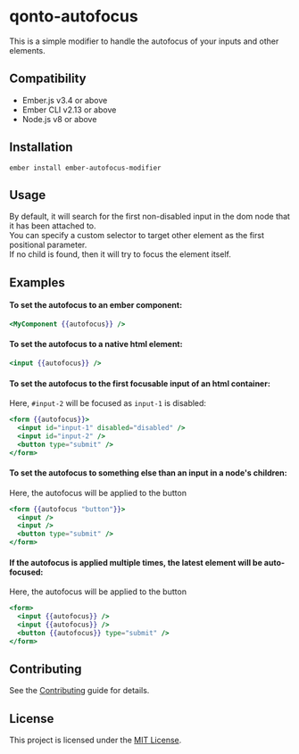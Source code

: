 qonto-autofocus
==============================================================================

This is a simple modifier to handle the autofocus of your inputs and other elements.


Compatibility
------------------------------------------------------------------------------

* Ember.js v3.4 or above
* Ember CLI v2.13 or above
* Node.js v8 or above


Installation
------------------------------------------------------------------------------

```
ember install ember-autofocus-modifier
```


Usage
------------------------------------------------------------------------------

<div>By default, it will search for the first non-disabled input in the dom node that it has been attached to.</div>
<div>You can specify a custom selector to target other element as the first positional parameter.</div> 
<div>If no child is found, then it will try to focus the element itself.</div>

## Examples

#### To set the autofocus to an ember component:

```handlebars
<MyComponent {{autofocus}} />
```

#### To set the autofocus to a native html element:

```handlebars
<input {{autofocus}} />
```

#### To set the autofocus to the first focusable input of an html container:

Here, `#input-2` will be focused as `input-1` is disabled:

```handlebars
<form {{autofocus}}>
  <input id="input-1" disabled="disabled" />
  <input id="input-2" />
  <button type="submit" />
</form>
```

#### To set the autofocus to something else than an input in a node's children:

Here, the autofocus will be applied to the button

```handlebars
<form {{autofocus "button"}}>
  <input />
  <input />
  <button type="submit" />
</form>
```

#### If the autofocus is applied multiple times, the latest element will be auto-focused:

Here, the autofocus will be applied to the button

```handlebars
<form>
  <input {{autofocus}} />
  <input {{autofocus}} />
  <button {{autofocus}} type="submit" />
</form>
```

Contributing
------------------------------------------------------------------------------

See the [Contributing](CONTRIBUTING.md) guide for details.


License
------------------------------------------------------------------------------

This project is licensed under the [MIT License](LICENSE.md).
